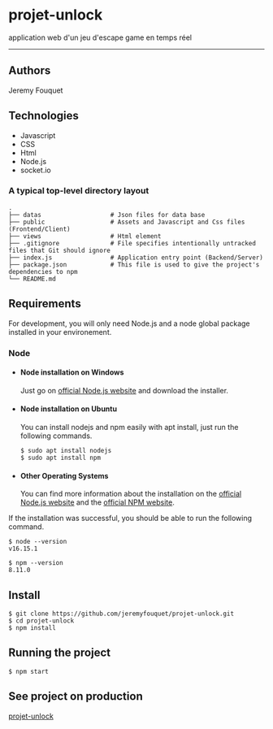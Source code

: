 # projet-unlock

application web d'un jeu d'escape game en temps réel

---

## Authors

Jeremy Fouquet

## Technologies
- Javascript
- CSS
- Html
- Node.js
- socket.io

### A typical top-level directory layout

    .
    ├── datas                   # Json files for data base
    ├── public                  # Assets and Javascript and Css files (Frontend/Client)
    ├── views                   # Html element
    ├── .gitignore              # File specifies intentionally untracked files that Git should ignore
    ├── index.js                # Application entry point (Backend/Server)
    ├── package.json            # This file is used to give the project's dependencies to npm
    └── README.md

## Requirements

For development, you will only need Node.js and a node global package installed in your environement.

### Node
- #### Node installation on Windows

  Just go on [official Node.js website](https://nodejs.org/) and download the installer.

- #### Node installation on Ubuntu

  You can install nodejs and npm easily with apt install, just run the following commands.

      $ sudo apt install nodejs
      $ sudo apt install npm

- #### Other Operating Systems
  You can find more information about the installation on the [official Node.js website](https://nodejs.org/) and the [official NPM website](https://npmjs.org/).

If the installation was successful, you should be able to run the following command.

    $ node --version
    v16.15.1

    $ npm --version
    8.11.0

## Install

    $ git clone https://github.com/jeremyfouquet/projet-unlock.git
    $ cd projet-unlock
    $ npm install

## Running the project

    $ npm start

## See project on production

[projet-unlock](https://ionized-cautious-ragdoll.glitch.me/)